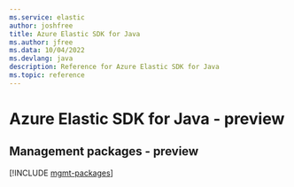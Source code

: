 ```yaml
---
ms.service: elastic
author: joshfree
title: Azure Elastic SDK for Java
ms.author: jfree
ms.data: 10/04/2022
ms.devlang: java
description: Reference for Azure Elastic SDK for Java
ms.topic: reference
---
```

# Azure Elastic SDK for Java - preview

## Management packages - preview
[!INCLUDE [mgmt-packages](elastic-mgmt-index.md)]